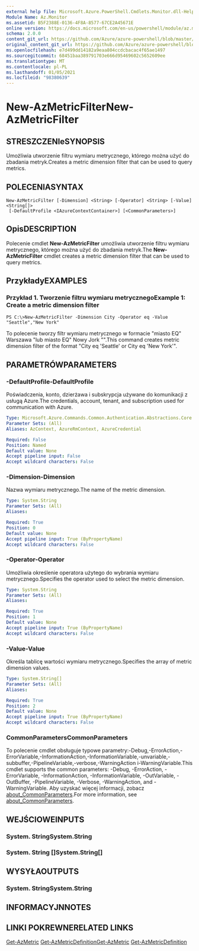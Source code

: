 ```yaml
---
external help file: Microsoft.Azure.PowerShell.Cmdlets.Monitor.dll-Help.xml
Module Name: Az.Monitor
ms.assetid: B5F2388E-0136-4F8A-8577-67CE2A45671E
online version: https://docs.microsoft.com/en-us/powershell/module/az.monitor/new-azmetricfilter
schema: 2.0.0
content_git_url: https://github.com/Azure/azure-powershell/blob/master/src/Monitor/Monitor/help/New-AzMetricFilter.md
original_content_git_url: https://github.com/Azure/azure-powershell/blob/master/src/Monitor/Monitor/help/New-AzMetricFilter.md
ms.openlocfilehash: e7d499dd14182a9eaa804ccdcbacac4f65ae1497
ms.sourcegitcommit: 68451baa389791703e666d95469602c5652609ee
ms.translationtype: MT
ms.contentlocale: pl-PL
ms.lasthandoff: 01/05/2021
ms.locfileid: "98380639"
---
```

# <span data-ttu-id="0d2ff-101">New-AzMetricFilter</span><span class="sxs-lookup"><span data-stu-id="0d2ff-101">New-AzMetricFilter</span></span>

## <span data-ttu-id="0d2ff-102">STRESZCZENIe</span><span class="sxs-lookup"><span data-stu-id="0d2ff-102">SYNOPSIS</span></span>
<span data-ttu-id="0d2ff-103">Umożliwia utworzenie filtru wymiaru metrycznego, którego można użyć do zbadania metryk.</span><span class="sxs-lookup"><span data-stu-id="0d2ff-103">Creates a metric dimension filter that can be used to query metrics.</span></span>

## <span data-ttu-id="0d2ff-104">POLECENIA</span><span class="sxs-lookup"><span data-stu-id="0d2ff-104">SYNTAX</span></span>

```
New-AzMetricFilter [-Dimension] <String> [-Operator] <String> [-Value] <String[]>
 [-DefaultProfile <IAzureContextContainer>] [<CommonParameters>]
```

## <span data-ttu-id="0d2ff-105">Opis</span><span class="sxs-lookup"><span data-stu-id="0d2ff-105">DESCRIPTION</span></span>
<span data-ttu-id="0d2ff-106">Polecenie cmdlet **New-AzMetricFilter** umożliwia utworzenie filtru wymiaru metrycznego, którego można użyć do zbadania metryk.</span><span class="sxs-lookup"><span data-stu-id="0d2ff-106">The **New-AzMetricFilter** cmdlet creates a metric dimension filter that can be used to query metrics.</span></span>

## <span data-ttu-id="0d2ff-107">Przykłady</span><span class="sxs-lookup"><span data-stu-id="0d2ff-107">EXAMPLES</span></span>

### <span data-ttu-id="0d2ff-108">Przykład 1. Tworzenie filtru wymiaru metrycznego</span><span class="sxs-lookup"><span data-stu-id="0d2ff-108">Example 1: Create a metric dimension filter</span></span>
```
PS C:\>New-AzMetricFilter -Dimension City -Operator eq -Value "Seattle","New York"
```

<span data-ttu-id="0d2ff-109">To polecenie tworzy filtr wymiaru metrycznego w formacie "miasto EQ" Warszawa "lub miasto EQ" Nowy Jork "".</span><span class="sxs-lookup"><span data-stu-id="0d2ff-109">This command creates metric dimension filter of the format "City eq 'Seattle' or City eq 'New York'".</span></span>

## <span data-ttu-id="0d2ff-110">PARAMETRÓW</span><span class="sxs-lookup"><span data-stu-id="0d2ff-110">PARAMETERS</span></span>

### <span data-ttu-id="0d2ff-111">-DefaultProfile</span><span class="sxs-lookup"><span data-stu-id="0d2ff-111">-DefaultProfile</span></span>
<span data-ttu-id="0d2ff-112">Poświadczenia, konto, dzierżawa i subskrypcja używane do komunikacji z usługą Azure.</span><span class="sxs-lookup"><span data-stu-id="0d2ff-112">The credentials, account, tenant, and subscription used for communication with Azure.</span></span>

```yaml
Type: Microsoft.Azure.Commands.Common.Authentication.Abstractions.Core.IAzureContextContainer
Parameter Sets: (All)
Aliases: AzContext, AzureRmContext, AzureCredential

Required: False
Position: Named
Default value: None
Accept pipeline input: False
Accept wildcard characters: False
```

### <span data-ttu-id="0d2ff-113">-Dimension</span><span class="sxs-lookup"><span data-stu-id="0d2ff-113">-Dimension</span></span>
<span data-ttu-id="0d2ff-114">Nazwa wymiaru metrycznego.</span><span class="sxs-lookup"><span data-stu-id="0d2ff-114">The name of the metric dimension.</span></span> 

```yaml
Type: System.String
Parameter Sets: (All)
Aliases:

Required: True
Position: 0
Default value: None
Accept pipeline input: True (ByPropertyName)
Accept wildcard characters: False
```

### <span data-ttu-id="0d2ff-115">-Operator</span><span class="sxs-lookup"><span data-stu-id="0d2ff-115">-Operator</span></span>
<span data-ttu-id="0d2ff-116">Umożliwia określenie operatora użytego do wybrania wymiaru metrycznego.</span><span class="sxs-lookup"><span data-stu-id="0d2ff-116">Specifies the operator used to select the metric dimension.</span></span>

```yaml
Type: System.String
Parameter Sets: (All)
Aliases:

Required: True
Position: 1
Default value: None
Accept pipeline input: True (ByPropertyName)
Accept wildcard characters: False
```

### <span data-ttu-id="0d2ff-117">-Value</span><span class="sxs-lookup"><span data-stu-id="0d2ff-117">-Value</span></span>
<span data-ttu-id="0d2ff-118">Określa tablicę wartości wymiaru metrycznego.</span><span class="sxs-lookup"><span data-stu-id="0d2ff-118">Specifies the array of metric dimension values.</span></span>

```yaml
Type: System.String[]
Parameter Sets: (All)
Aliases:

Required: True
Position: 2
Default value: None
Accept pipeline input: True (ByPropertyName)
Accept wildcard characters: False
```

### <span data-ttu-id="0d2ff-119">CommonParameters</span><span class="sxs-lookup"><span data-stu-id="0d2ff-119">CommonParameters</span></span>
<span data-ttu-id="0d2ff-120">To polecenie cmdlet obsługuje typowe parametry:-Debug,-ErrorAction,-ErrorVariable,-InformationAction,-InformationVariable,-unvariable,-subbuffer,-PipelineVariable,-verbose,-WarningAction i-WarningVariable.</span><span class="sxs-lookup"><span data-stu-id="0d2ff-120">This cmdlet supports the common parameters: -Debug, -ErrorAction, -ErrorVariable, -InformationAction, -InformationVariable, -OutVariable, -OutBuffer, -PipelineVariable, -Verbose, -WarningAction, and -WarningVariable.</span></span> <span data-ttu-id="0d2ff-121">Aby uzyskać więcej informacji, zobacz [about_CommonParameters](http://go.microsoft.com/fwlink/?LinkID=113216).</span><span class="sxs-lookup"><span data-stu-id="0d2ff-121">For more information, see [about_CommonParameters](http://go.microsoft.com/fwlink/?LinkID=113216).</span></span>

## <span data-ttu-id="0d2ff-122">WEJŚCIOWE</span><span class="sxs-lookup"><span data-stu-id="0d2ff-122">INPUTS</span></span>

### <span data-ttu-id="0d2ff-123">System. String</span><span class="sxs-lookup"><span data-stu-id="0d2ff-123">System.String</span></span>

### <span data-ttu-id="0d2ff-124">System. String []</span><span class="sxs-lookup"><span data-stu-id="0d2ff-124">System.String[]</span></span>

## <span data-ttu-id="0d2ff-125">WYSYŁA</span><span class="sxs-lookup"><span data-stu-id="0d2ff-125">OUTPUTS</span></span>

### <span data-ttu-id="0d2ff-126">System. String</span><span class="sxs-lookup"><span data-stu-id="0d2ff-126">System.String</span></span>

## <span data-ttu-id="0d2ff-127">INFORMACYJN</span><span class="sxs-lookup"><span data-stu-id="0d2ff-127">NOTES</span></span>

## <span data-ttu-id="0d2ff-128">LINKI POKREWNE</span><span class="sxs-lookup"><span data-stu-id="0d2ff-128">RELATED LINKS</span></span>

<span data-ttu-id="0d2ff-129">[Get-AzMetric](./Get-AzMetric.md) 
 [Get-AzMetricDefinition](./Get-AzMetricDefinition.md)</span><span class="sxs-lookup"><span data-stu-id="0d2ff-129">[Get-AzMetric](./Get-AzMetric.md)
[Get-AzMetricDefinition](./Get-AzMetricDefinition.md)</span></span>

